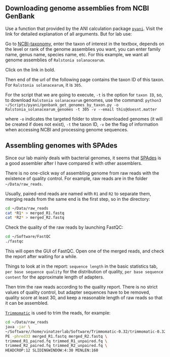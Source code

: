 ## Downloading genome assemblies from NCBI GenBank
Use a function that provided by the ANI calculation package [`pyani`](https://github.com/widdowquinn/pyani#script-genbank_get_genomes_by_taxonpy). Visit the link for detailed explanation of all arguments. But for lab use:

Go to [NCBI-taxonomy](https://www.ncbi.nlm.nih.gov/taxonomy), enter the taxon of interest in the textbox, depends on the level or rank of the genome assemblies you want, you can enter family name, genus name, species name, etc. For this example, we want all genome assemblies of `Ralstonia solanacearum`.

Click on the link in bold.

Then end of the url of the following page contains the taxon ID of this taxon. For `Ralstonia solanacearum`, it is `305`.

For the script that we are going to execute, `-t` is the option for `taxon ID`, so, to download `Ralstonia solanacearum` genomes, use the command:
`python3 ~/Scripts/pyani/genbank_get_genomes_by_taxon.py -o Ralstonia_solanacearum_genomes -t 305 -v --email this@doesnt.matter`

where `-o` indicates the targeted folder to store downloaded genomes (it will be created if does not exist), `-t` the taxon ID, `-v` be the flag of information when accessing NCBI and processing genome sequences.

## Assembling genomes with SPAdes

Since our lab mainly deals with bacterial genomes, it seems that [SPAdes](http://bioinf.spbau.ru/spades) is a good assembler after I have compared it with other assemblers.

There is no one-click way of assembling genome from raw reads with the existence of quality control. For example, raw reads are in the folder `~/Data/raw_reads`.

Usually, paired-end reads are named with `R1` and `R2` to separate them, merging reads from the same end is the first step, so in the directory:
```bash
cd ~/Data/raw_reads
cat *R1* > merged_R1.fastq
cat *R2* > merged_R2.fastq
```

Check the quality of the raw reads by launching FastQC:
```bash
cd ~/Software/FastQC
./fastqc
```

This will open the GUI of FastQC. Open one of the merged reads, and check the report after waiting for a while.

Things to look at in the report:
`sequence length` in the basic statistics tab, `per base sequence quality` for the distribution of quality, `per base sequence content` for the approximate length of adapters.

Then trim the raw reads according to the quality report. There is no strict values of quality control, but adapter sequences have to be removed, quality score at least 30, and keep a reasonable length of raw reads so that it can be assembled.

[`Trimmomatic`](http://www.usadellab.org/cms/?page=trimmomatic) is used to trim the reads, for example:
```bash
cd ~/Data/raw_reads
java -jar \
~/Software//home/vinatzerlab/Software/Trimmomatic-0.32/trimmomatic-0.32.jar \
PE -phred33 merged_R1.fastq merged_R2.fastq \
trimmed_R1_paired.fq trimmed_R1_unpaired.fq \
trimmed_R2_paired.fq trimmed_R2_unpaired.fq \
HEADCROP:12 SLIDINGWINDOW:4:30 MINLEN:160
```
